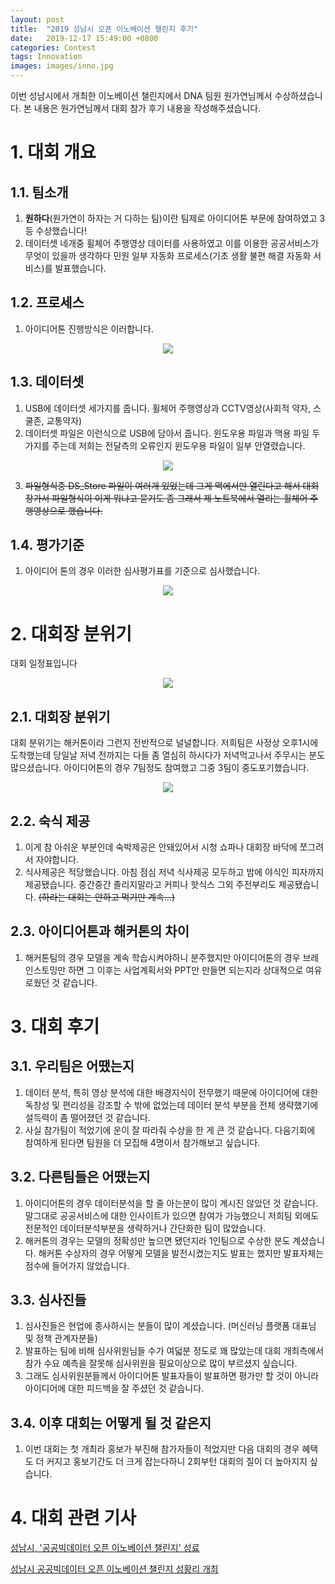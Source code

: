 ```yaml
---
layout: post
title:  "2019 성남시 오픈 이노베이션 챌린지 후기"
date:   2019-12-17 15:49:00 +0800
categories: Contest
tags: Innovation
images: images/inno.jpg
---
```


이번 성남시에서 개최한 이노베이션 챌린지에서 DNA 팀원 원가연님께서 수상하셨습니다. 본 내용은 원가연님께서 대회 참가 후기 내용을 작성해주셨습니다.

# 1. 대회 개요

## 1.1. 팀소개

1.  **원하다**(원가연이 하자는 거 다하는 팀)이란 팀제로 아이디어톤 부문에 참여하였고 3등 수상했습니다!
2.  데이터셋 네개중 휠체어 주행영상 데이터를 사용하였고 이를 이용한 공공서비스가 무엇이 있을까 생각하다 민원 일부 자동화 프로세스(기초 생활 불편 해결 자동화 서비스)를 발표했습니다.

## 1.2. 프로세스

1. 아이디어톤 진행방식은 이러합니다.

<p align="center">
    <img src='https://drive.google.com/uc?export=view&id=1osv3u8abfl-S_rZXahMFwTWMwu5FA0jw'/>
</p>

## 1.3. 데이터셋

1. USB에 데이터셋 세가지를 줍니다.  휠체어 주행영상과 CCTV영상(사회적 약자, 스쿨존, 교통약자)
2. 데이터셋 파일은 이런식으로 USB에 담아서 줍니다. 윈도우용 파일과 맥용 파일 두가지를 주는데 저희는 전달측의 오류인지 윈도우용 파일이 일부 안열렸습니다. 

<p align="center">
    <img src='https://drive.google.com/uc?export=view&id=1tsIVPlKBPW6-OlJHXs3lfd2OftYuUIEC'/>
</p>

3. ~~파일형식중 DS_Store 파일이 여러개 있었는데 그게 맥에서만 열린다고 해서 대회장가서 파일형식이 이게 뭐냐고 묻기도 좀 그래서 제 노트북에서 열리는 휠체어 주행영상으로 했습니다.~~

## 1.4. 평가기준

1. 아이디어 톤의 경우 이러한 심사평가표를 기준으로 심사했습니다.

<p align="center">
    <img src='https://drive.google.com/uc?export=view&id=188n1t3r-8BfHVhzG2rjgMKBkbBJgcf2e'/>
</p>

# 2. 대회장 분위기

대회 일정표입니다

<p align="center">
    <img src='https://drive.google.com/uc?export=view&id=1Zopji9WWbjdcMVytE2L1iKtEkrP0QEtP'/>
</p>

## 2.1. 대회장 분위기

대회 분위기는 해커톤이라 그런지 전반적으로 널널합니다. 저희팀은 사정상 오후1시에 도착했는데 당일날 저녁 전까지는 다들 좀 열심히 하시다가 저녁먹고나서 주무시는 분도 많으셨습니다. 아이디어톤의 경우 7팀정도 참여했고 그중 3팀이 중도포기했습니다.

<p align="center">
    <img src='https://drive.google.com/uc?export=view&id=1_yT0F8183sYoyxPzCwSHwDn4bM9OgcGc'/>
</p>

## 2.2. 숙식 제공

1.  이게 참 아쉬운 부분인데 숙박제공은 안돼있어서 시청 쇼파나 대회장 바닥에 쪼그려서 자야합니다.
2. 식사제공은 적당했습니다. 아침 점심 저녁 식사제공 모두하고 밤에 야식인 피자까지 제공됐습니다. 중간중간 졸리지말라고 커피나 핫식스 그외 주전부리도 제공됐습니다. ~~(하라는 대회는 안하고 먹기만 계속...)~~

## 2.3. 아이디어톤과 해커톤의 차이

1. 해커톤팀의 경우 모델을 계속 학습시켜야하니 분주했지만 아이디어톤의 경우 브레인스토밍만 하면 그 이후는 사업계획서와 PPT만 만들면 되는지라 상대적으로 여유로웠던 것 같습니다.

# 3. 대회 후기

## 3.1. 우리팀은 어땠는지

1. 데이터 분석, 특히 영상 분석에 대한 배경지식이 전무했기 때문에 아이디어에 대한 독창성 및 편리성을 강조할 수 밖에 없었는데 데이터 분석 부분을 전체 생략했기에 설득력이 좀 떨어졌던 것 같습니다.
2. 사실 참가팀이 적었기에 운이 잘 따라줘 수상을 한 게 큰 것 같습니다. 다음기회에 참여하게 된다면 팀원을 더 모집해 4명이서 참가해보고 싶습니다.

## 3.2. 다른팀들은 어땠는지

1. 아이디어톤의 경우 데이터분석을 할 줄 아는분이 많이 계시진 않았던 것 같습니다. 말그대로 공공서비스에 대한 인사이트가 있으면 참여가 가능했으니 저희팀 외에도 전문적인 데이터분석부분을 생략하거나 간단화한 팀이 많았습니다.
2. 해커톤의 경우는 모델의 정확성만 높으면 됐던지라 1인팀으로 수상한 분도 계셨습니다. 해커톤 수상자의 경우 어떻게 모델을 발전시켰는지도 발표는 했지만 발표자체는 점수에 들어가지 않았습니다.

## 3.3. 심사진들

1. 심사진들은 현업에 종사하시는 분들이 많이 계셨습니다. (머신러닝 플랫폼 대표님 및 정책 관계자분들)
2. 발표하는 팀에 비해 심사위원님들 수가 여덟분 정도로 꽤 많았는데 대회 개최측에서 참가 수요 예측을 잘못해 심사위원을 필요이상으로 많이 부르셨지 싶습니다.
3. 그래도 심사위원분들께서 아이디어톤 발표자들이 발표하면 평가만 할 것이 아니라 아이디어에 대한 피드백을 잘 주셨던 것 같습니다.

## 3.4. 이후 대회는 어떻게 될 것 같은지

1. 이번 대회는 첫 개최라 홍보가 부진해 참가자들이 적었지만 다음 대회의 경우 혜택도 더 커지고 홍보기간도 더 크게 잡는다하니 2회부턴 대회의 질이 더 높아지지 싶습니다.

# 4. 대회 관련 기사

[성남시, '공공빅데이터 오픈 이노베이션 챌린지' 성료](http://m.etnews.com/20191204000268)

[성남시 공공빅데이터 오픈 이노베이션 챌린지 성황리 개최](https://www.seongnam.go.kr/city/1000060/30005/bbsView.do?currentPage=1&searchSelect=title&searchWord=%EB%B9%85%EB%8D%B0%EC%9D%B4%ED%84%B0&searchOrganDeptCd=&searchCategory=&subTabIdx=&idx=190436)